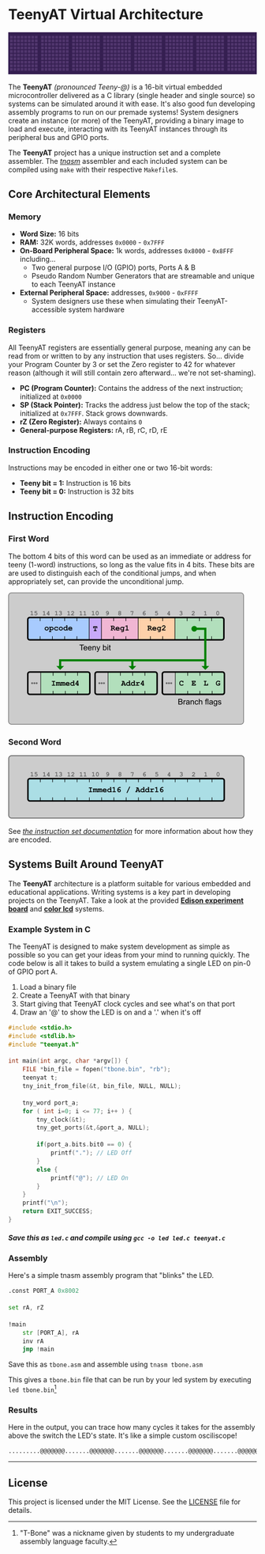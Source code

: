 # TeenyAT Virtual Architecture 

![Devious looking jellyfish](docs/img/leroy.gif)

The **TeenyAT** *(pronounced Teeny-@)* is a 16-bit virtual embedded microcontroller delivered as a C library (single header and single source) so systems can be simulated around it with ease. It's also good fun developing assembly programs to run on our premade systems! System designers create an instance (or more) of the TeenyAT, providing a binary image to load and execute, interacting with its TeenyAT instances through its peripheral bus and GPIO ports.

The **TeenyAT** project has a unique instruction set and a complete assembler. The *[tnasm](tnasm)* assembler and each included system can be compiled using `make` with their respective `Makefile`s. 

## Core Architectural Elements

### Memory
- **Word Size:** 16 bits
- **RAM:** 32K words, addresses `0x0000` - `0x7FFF`
- **On-Board Peripheral Space:** 1k words, addresses `0x8000` - `0x8FFF` including...
  - Two general purpose I/O (GPIO) ports, Ports A & B
  - Pseudo Random Number Generators that are streamable and unique to each TeenyAT instance
- **External Peripheral Space:** addresses, `0x9000` - `0xFFFF`
  - System designers use these when simulating their TeenyAT-accessible system hardware

### Registers

All TeenyAT registers are essentially general purpose, meaning any can be read from or written to by any instruction that uses registers.  So... divide your Program Counter by 3 or set the Zero register to 42 for whatever reason (although it will still contain zero afterward... we're not set-shaming).
- **PC (Program Counter):** Contains the address of the next instruction; initialized at `0x0000`
- **SP (Stack Pointer):** Tracks the address just below the top of the stack; initialized at `0x7FFF`. Stack grows downwards.
- **rZ (Zero Register):** Always contains `0`
- **General-purpose Registers:** rA, rB, rC, rD, rE

### Instruction Encoding
Instructions may be encoded in either one or two 16-bit words:
- **Teeny bit = 1:** Instruction is 16 bits 
- **Teeny bit = 0:** Instruction is 32 bits

## Instruction Encoding

### First Word

The bottom 4 bits of this word can be used as an immediate or address for teeny (1-word) instructions, so long as the value fits in 4 bits.  These bits are are used to distinguish each of the conditional jumps, and when appropriately set, can provide the unconditional jump.

![Picture of first instruction register](docs/img/instruction_reg_first.png)

### Second Word
![Picture of second instruction register](docs/img/instruction_reg_second.png)

See *[the instruction set documentation](docs/README.md)* for more information about how they are encoded.

## Systems Built Around TeenyAT

The **TeenyAT** architecture is a platform suitable for various embedded and educational applications. Writing systems is a key part in developing projects on the TeenyAT. Take a look at the provided **[Edison experiment board](edison)** and **[color lcd](lcd)** systems.

### Example System in C

The TeenyAT is designed to make system development as simple as possible so you can get your ideas from your mind to running quickly.  The code below is all it takes to build a system emulating a single LED on pin-0 of GPIO port A.

1. Load a binary file
2. Create a TeenyAT with that binary
3. Start giving that TeenyAT clock cycles and see what's on that port
4. Draw an '@' to show the LED is on and a '.' when it's off

```c
#include <stdio.h>
#include <stdlib.h>
#include "teenyat.h"

int main(int argc, char *argv[]) {
	FILE *bin_file = fopen("tbone.bin", "rb");
	teenyat t;
	tny_init_from_file(&t, bin_file, NULL, NULL);

	tny_word port_a;
	for ( int i=0; i <= 77; i++ ) {
		tny_clock(&t);
		tny_get_ports(&t,&port_a, NULL);
		
		if(port_a.bits.bit0 == 0) {
			printf("."); // LED Off
		}
		else {
			printf("@"); // LED On
		}
	}
	printf("\n");
	return EXIT_SUCCESS;
}
```

##### Save this as `led.c` and compile using `gcc -o led led.c teenyat.c` 

### Assembly

Here's a simple tnasm assembly program that "blinks" the LED.

```asm
.const PORT_A 0x8002

set rA, rZ

!main
    str [PORT_A], rA
    inv rA
    jmp !main
```
Save this as `tbone.asm` and assemble using `tnasm tbone.asm` 

This gives a `tbone.bin` file that can be run by your led system by executing `led tbone.bin`[^1]

[^1]: "T-Bone" was a nickname given by students to my undergraduate assembly language faculty.

### Results

Here in the output, you can trace how many cycles it takes for the assembly above the switch the LED's state.  It's like a simple custom osciliscope! 

```
.........@@@@@@@.......@@@@@@@.......@@@@@@@.......@@@@@@@.......@@@@@@@......
```
---
  
## License

This project is licensed under the MIT License. See the [LICENSE](LICENSE) file for details.
